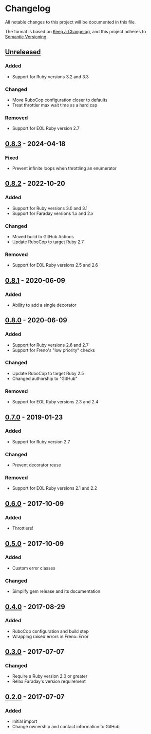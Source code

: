 # Changelog

All notable changes to this project will be documented in this file.

The format is based on [Keep a Changelog](https://keepachangelog.com/en/1.1.0/),
and this project adheres to [Semantic Versioning](https://semver.org/spec/v2.0.0.html).

## [Unreleased]

### Added

- Support for Ruby versions 3.2 and 3.3

### Changed

- Move RuboCop configuration closer to defaults
- Treat throttler max wait time as a hard cap

### Removed

- Support for EOL Ruby version 2.7

## [0.8.3] - 2024-04-18

### Fixed

- Prevent infinite loops when throttling an enumerator

## [0.8.2] - 2022-10-20

### Added

- Support for Ruby versions 3.0 and 3.1
- Support for Faraday versions 1.x and 2.x

### Changed

- Moved build to GitHub Actions
- Update RuboCop to target Ruby 2.7

### Removed

- Support for EOL Ruby versions 2.5 and 2.6

## [0.8.1] - 2020-06-09

### Added

- Ability to add a single decorator

## [0.8.0] - 2020-06-09

### Added

- Support for Ruby versions 2.6 and 2.7
- Support for Freno's "low priority" checks

### Changed

- Update RuboCop to target Ruby 2.5
- Changed authorship to "GitHub"

### Removed

- Support for EOL Ruby versions 2.3 and 2.4

## [0.7.0] - 2019-01-23

### Added

- Support for Ruby version 2.7

### Changed

- Prevent decorator reuse

### Removed

- Support for EOL Ruby versions 2.1 and 2.2

## [0.6.0] - 2017-10-09

### Added

- Throttlers!

## [0.5.0] - 2017-10-09

### Added

- Custom error classes

### Changed

- Simplify gem release and its documentation

## [0.4.0] - 2017-08-29

### Added

- RuboCop configuration and build step
- Wrapping raised errors in Freno::Error

## [0.3.0] - 2017-07-07

### Changed

- Require a Ruby version 2.0 or greater
- Relax Faraday's version requirement

## [0.2.0] - 2017-07-07

### Added

- Initial import
- Change ownership and contact information to GitHub

[unreleased]: https://github.com/github/freno-client/compare/v0.8.3...HEAD
[0.8.3]: https://github.com/github/freno-client/compare/v0.8.2...v0.8.3
[0.8.2]: https://github.com/github/freno-client/compare/v0.8.1...v0.8.2
[0.8.1]: https://github.com/github/freno-client/compare/v0.8.0...v0.8.1
[0.8.0]: https://github.com/github/freno-client/compare/v0.7.0...v0.8.0
[0.7.0]: https://github.com/github/freno-client/compare/v0.6.0...v0.7.0
[0.6.0]: https://github.com/github/freno-client/compare/v0.5.0...v0.6.0
[0.5.0]: https://github.com/github/freno-client/compare/v0.4.0...v0.5.0
[0.4.0]: https://github.com/github/freno-client/compare/v0.3.0...v0.4.0
[0.3.0]: https://github.com/github/freno-client/compare/v0.2.0...v0.3.0
[0.2.0]: https://github.com/github/freno-client/commits/v0.2.0
